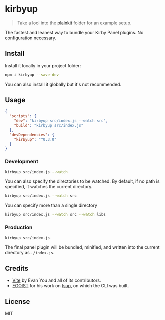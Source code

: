 # kirbyup

> Take a lool into the [plainkit](./plainkit) folder for an example setup.

The fastest and leanest way to bundle your Kirby Panel plugins. No configuration necessary.

## Install

Install it locally in your project folder:

```bash
npm i kirbyup --save-dev
```

You can also install it globally but it's not recommended.

## Usage

```json
{
  "scripts": {
    "dev": "kirbyup src/index.js --watch src",
    "build": "kirbyup src/index.js"
  },
  "devDependencies": {
    "kirbyup": "^0.3.0"
  }
}
```

### Development

```bash
kirbyup src/index.js --watch
```

You can also specify the directories to be watched. By default, if no path is specified, it watches the current directory.

```bash
kirbyup src/index.js --watch src
```

You can specify more than a single directory

```bash
kirbyup src/index.js --watch src --watch libs
```

### Production

```bash
kirbyup src/index.js
```

The final panel plugin will be bundled, minified, and written into the current directory as `./index.js`.

## Credits

- [Vite](https://vitejs.dev) by Evan You and all of its contributors.
- [EGOIST](https://github.com/egoist) for his work on [tsup](https://github.com/egoist/tsup), on which the CLI was built.

## License

MIT
